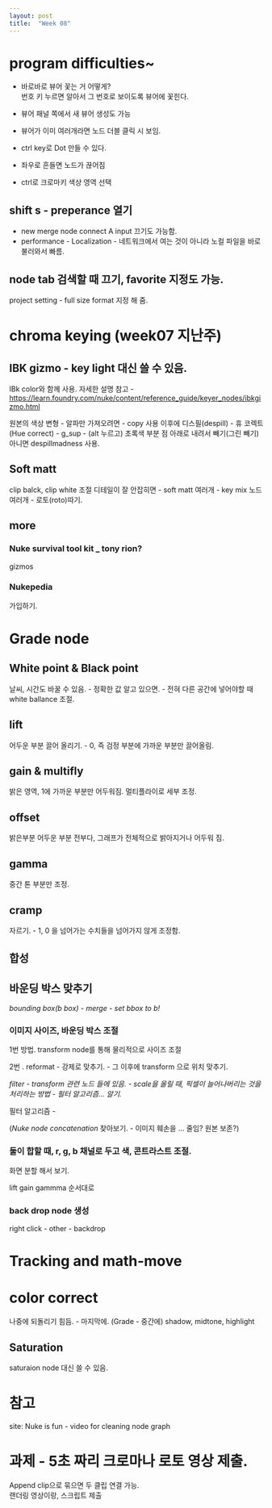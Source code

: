 ```yaml
---
layout: post
title:  "Week 08"
---
```



# program difficulties~  

- 바로바로 뷰어 꽃는 거 어떻게?    
번호 키 누르면 알아서 그 번호로 보이도록 뷰어에 꽃힌다.  

- 뷰어 패널 쪽에서 새 뷰어 생성도 가능  

- 뷰어가 이미 여러개라면 노드 더블 클릭 시 보임.  

- ctrl key로 Dot 만들 수 있다.

- 좌우로 흔들면 노드가 끊어짐 

- ctrl로 크로마키 색상 영역 선택

## shift s - preperance 열기
- new merge node connect A input 끄기도 가능함.  
- performance - Localization - 네트워크에서 여는 것이 아니라 노컬 파일을 바로 불러와서 빠름.  
  
## node tab 검색할 때 끄기, favorite 지정도 가능.  
project setting - full size format 지정 해 줌.  



# chroma keying (week07 지난주)

## IBK gizmo - key light 대신 쓸 수 있음.  

IBk color와 함께 사용. 
자세한 설명 참고 - https://learn.foundry.com/nuke/content/reference_guide/keyer_nodes/ibkgizmo.html

원본의 색상 변형 - 알파만 가져오려면 - copy 사용
이후에 디스필(despill) - 휴 코렉트 (Hue correct) - g_sup -  (alt 누르고) 초록색 부분 점 아래로 내려서 빼기(그린 빼기) 
아니면 despillmadness 사용.

## Soft matt
clip balck, clip white 조절
디테일이 잘 안잡히면 - soft matt 여러개 - key mix 노드 여러개 - 로토(roto)따기.

## more  

### Nuke survival tool kit _ tony rion?  

gizmos  

### Nukepedia  

가입하기.  

# Grade node  

## White point  & Black point
날씨, 시간도 바꿀 수 있음. - 정확한 값 알고 있으면. - 전혀 다른 공간에 넣어야할 때 white ballance 조절.

## lift   
어두운 부분 끌어 올리기. - 0, 즉 검정 부분에 가까운 부분만 끌어올림.  

## gain & multifly
밝은 영역, 1에 가까운 부분만 어두워짐. 
멀티플라이로 세부 조정.

## offset
밝은부분 어두운 부분 전부다, 그래프가 전체적으로 밝아지거나 어두워 짐.  

## gamma   
중간 톤 부분만 조정.  

## cramp
자르기. - 1, 0 을 넘어가는 수치들을 넘어가지 않게 조정함.  

## 합성  

## 바운딩 박스 맞추기  

*bounding box(b box) - merge - set bbox to b!* 

### 이미지 사이즈, 바운딩 박스 조절

1번 방법. transform node를 통해 물리적으로 사이즈 조절  

2번 . reformat - 강제로 맞추기.  - 그 이후에 transform 으로 위치 맞추기.

*filter - transform 관련 노드 들에 있음. - scale을 올릴 때, 픽셀이 늘어나버리는 것을 처리하는 방법 - 필터 알고리즘... 알기.*  

필터 알고리즘 - 

(*Nuke node concatenation* 찾아보기. - 이미지 훼손을 ... 줄임? 원본 보존?)  

### 둘이 합할 때, r, g, b 채널로 두고 색, 콘트라스트 조절.  

화면 분할 해서 보기.  

lift gain gammma 순서대로  

### back drop node 생성
right click - other - backdrop  

# Tracking and math-move   

# color correct   
나중에 되돌리기 힘듬.  - 마지막에. (Grade - 중간에)
shadow, midtone, highlight

## Saturation  
saturaion node 대신 쓸 수 있음.


# 참고  
site: Nuke is fun - video for cleaning node graph   

# 과제 - 5초 짜리 크로마나 로토 영상 제출.  
Append clip으로 묶으면 두 클립 연결 가능.  
랜더링 영상이랑, 스크립트 제출
